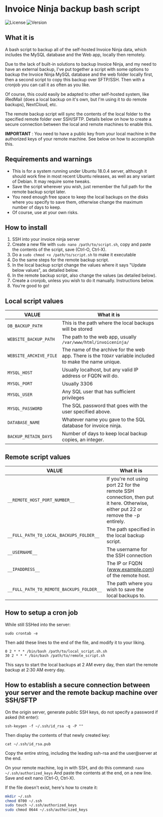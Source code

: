 # Invoice Ninja backup bash script

![License](https://img.shields.io/badge/license-GPL-blue.svg) ![Version](https://img.shields.io/badge/version-v1.1-green.svg)

## What it is
A bash script to backup all of the self-hosted Invoice Ninja data, which includes the MySQL database and the Web app, locally then remotely.

Due to the lack of built-in solutions to backup Invoice Ninja, and my need to have an external backup, I've put together a script with some options to backup the Invoice Ninja MySQL database and the web folder locally first, then a second script to copy this backup over SFTP/SSH. Then with a cronjob you can call it as often as you like.

Of course, this could easily be adapted to other self-hosted system, like iRedMail (does a local backup on it's own, but I'm using it to do remote backups), NextCloud, etc.

The remote backup script will sync the contents of the local folder to the specified remote folder over SSH/SFTP. Details below on how to create a secure connection between the local and remote machines to enable this.

**IMPORTANT** : You need to have a public key from your local machine in the authorized keys of your remote machine. See below on how to accomplish this.

## Requirements and warnings
* This is for a system running under Ubuntu 18.0.4 server, although it should work fine in most recent Ubuntu releases, as well as any variant of Debian. It may require some tweaks.
* Save the script wherever you wish, just remember the full path for the remote backup script later.
* You need enough free space to keep the local backups on the disks where you specify to save them, otherwise change the maximum number of days to keep.
* Of course, use at your own risks.

## How to install
1. SSH into your invoice ninja server
2. Create a new file with `sudo nano /path/to/script.sh`, copy and paste the contents of the script, save (Ctrl-O, Ctrl-X).
3. Do a `sudo chmod +x /path/to/script.sh` to make it executable
4. Do the same steps for the remote backup script.
5. In the local backup script change the values where it says "Update below values", as detailed below.
6. In the remote backup script, also change the values (as detailed below).
7. Create a cronjob, unless you wish to do it manually. Instructions below.
8. You're good to go!

## Local script values

VALUE | What it is
------------ | -------------
`DB_BACKUP_PATH` | This is the path where the local backups will be stored
`WEBSITE_BACKUP_PATH` | The path to the web app, usually `/var/www/html/invoiceninja/`
`WEBSITE_ARCHIVE_FILE` | The name of the archive for the web app. There is the `TODAY` variable included to make the name unique.
`MYSQL_HOST` | Usually localhost, but any valid IP address or FQDN will do.
`MYSQL_PORT` | Usually 3306
`MYSQL_USER` | Any SQL user that has sufficient privileges
`MYSQL_PASSWORD` | The SQL password that goes with the user specified above.
`DATABASE_NAME` | Whatever name you gave to the SQL database for invoice ninja.
`BACKUP_RETAIN_DAYS` | Number of days to keep local backup copies, an integer.

## Remote script values

VALUE | What it is
------------ | -------------
`__REMOTE_HOST_PORT_NUMBER__` | If you're not using port 22 for the remote SSH connection, then put it here. Otherwise, either put 22 or remove the -p entirely.
`__FULL_PATH_TO_LOCAL_BACKUPS_FOLDER__` | The path specified in the local backup script.
`__USERNAME__` | The username for the SSH connection
`__IPADDRESS__` | The IP or FQDN (www.example.com) of the remote host.
`__FULL_PATH_TO_REMOTE_BACKUPS_FOLDER__` | The path where you wish to save the local backups to.

## How to setup a cron job

While still SSHed into the server:

`sudo crontab -e`

Then add these lines to the end of the file, and modify it to your liking.
```
0 2 * * * /bin/bash /path/to/local_script.sh.sh
30 2 * * * /bin/bash /path/to/remote_script.sh
```
This says to start the local backups at 2 AM every day, then start the remote backup at 2:30 AM every day.

## How to establish a secure connection between your server and the remote backup machine over SSH/SFTP

On the origin server, generate public SSH keys, do not specify a password if asked (hit enter):

`ssh-keygen -f ~/.ssh/id_rsa -q -P ""`

Then display the contents of that newly created key:

`cat ~/.ssh/id_rsa.pub`

Copy the entire string, including the leading ssh-rsa and the user@server at the end.

On your remote machine, log in with SSH, and do this command:
`nano ~/.ssh/authorized_keys`
And paste the contents at the end, on a new line. Save and exit nano (Ctrl-O, Ctrl-X).

If the file doesn't exist, here's how to create it:
```bash
mkdir ~/.ssh
chmod 0700 ~/.ssh
sudo touch ~/.ssh/authorized_keys
sudo chmod 0644 ~/.ssh/authorized_keys
```
